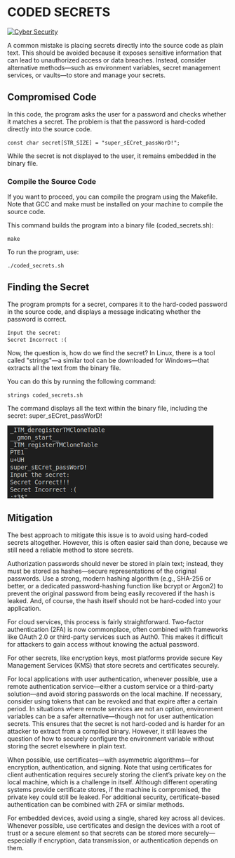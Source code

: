 # CODED SECRETS

<a href='' target="_blank"><img alt='Cyber Security' src='https://img.shields.io/badge/Cyber_Security-100000?style=for-the-badge&logo=Cyber Security&logoColor=B60000&labelColor=FFA200&color=FFA200'/></a>

A common mistake is placing secrets directly into the source code as plain text. This should be avoided because it exposes sensitive information that can lead to unauthorized access or data breaches. Instead, consider alternative methods—such as environment variables, secret management services, or vaults—to store and manage your secrets.

## Compromised Code
In this code, the program asks the user for a password and checks whether it matches a secret. The problem is that the password is hard-coded directly into the source code.

```shell
const char secret[STR_SIZE] = "super_sECret_passWorD!";
```

While the secret is not displayed to the user, it remains embedded in the binary file.

### Compile the Source Code
If you want to proceed, you can compile the program using the Makefile. Note that GCC and make must be installed on your machine to compile the source code.

This command builds the program into a binary file (coded_secrets.sh):
```shell
make
```
To run the program, use:
```shell
./coded_secrets.sh
```

## Finding the Secret
The program prompts for a secret, compares it to the hard-coded password in the source code, and displays a message indicating whether the password is correct.
```shell
Input the secret: 
Secret Incorrect :(
```
Now, the question is, how do we find the secret? In Linux, there is a tool called "strings"—a similar tool can be downloaded for Windows—that extracts all the text from the binary file.

You can do this by running the following command:
```shell
strings coded_secrets.sh
```
The command displays all the text within the binary file, including the secret: super_sECret_passWorD!

![alt text](image.png)

## Mitigation
The best approach to mitigate this issue is to avoid using hard-coded secrets altogether. However, this is often easier said than done, because we still need a reliable method to store secrets.

Authorization passwords should never be stored in plain text; instead, they must be stored as hashes—secure representations of the original passwords. Use a strong, modern hashing algorithm (e.g., SHA-256 or better, or a dedicated password-hashing function like bcrypt or Argon2) to prevent the original password from being easily recovered if the hash is leaked. And, of course, the hash itself should not be hard-coded into your application.

For cloud services, this process is fairly straightforward. Two-factor authentication (2FA) is now commonplace, often combined with frameworks like OAuth 2.0 or third-party services such as Auth0. This makes it difficult for attackers to gain access without knowing the actual password.

For other secrets, like encryption keys, most platforms provide secure Key Management Services (KMS) that store secrets and certificates securely.

For local applications with user authentication, whenever possible, use a remote authentication service—either a custom service or a third-party solution—and avoid storing passwords on the local machine. If necessary, consider using tokens that can be revoked and that expire after a certain period. In situations where remote services are not an option, environment variables can be a safer alternative—though not for user authentication secrets. This ensures that the secret is not hard-coded and is harder for an attacker to extract from a compiled binary. However, it still leaves the question of how to securely configure the environment variable without storing the secret elsewhere in plain text.

When possible, use certificates—with asymmetric algorithms—for encryption, authentication, and signing. Note that using certificates for client authentication requires securely storing the client’s private key on the local machine, which is a challenge in itself. Although different operating systems provide certificate stores, if the machine is compromised, the private key could still be leaked. For additional security, certificate-based authentication can be combined with 2FA or similar methods.

For embedded devices, avoid using a single, shared key across all devices. Whenever possible, use certificates and design the devices with a root of trust or a secure element so that secrets can be stored more securely—especially if encryption, data transmission, or authentication depends on them.
